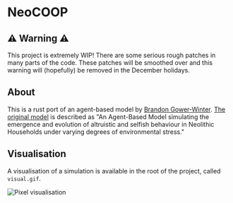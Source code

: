# NeoCOOP

## ⚠️ Warning ⚠️

This project is extremely WIP! There are some serious rough patches in many parts of the code. These patches will be smoothed over and this warning will (hopefully) be removed in the December holidays.

## About

This is a rust port of an agent-based model by [Brandon Gower-Winter](https://github.com/BrandonGower-Winter). [The original model](https://github.com/BrandonGower-Winter/NeoCOOP) is described as "An Agent-Based Model simulating the emergence and evolution of altruistic and selfish behaviour in Neolithic Households under varying degrees of environmental stress."

## Visualisation

A visualisation of a simulation is available in the root of the project, called `visual.gif`.

![Pixel visualisation](https://github.com/thesisyphean/neo/blob/main/visual.gif)
